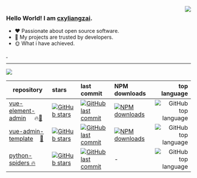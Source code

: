 <img align="right" style="pointer-events:none;" src="https://github-readme-stats.vercel.app/api?username=cxyliangzai&show_icons=true&icon_color=E65A65&text_color=adbac7&bg_color=2d333b&hide_title=true&hide_border=true" />

### Hello World! I am <b><a target="_blank" href="javascript:;">cxyliangzai</a></b>.

- :hearts: Passionate about open source software. 
- :1st_place_medal: My projects are trusted by developers.
- :sun_with_face: What i have achieved.

<a href="https://cxyliangzai.blog.csdn.net">
    <img src="https://img.shields.io/badge/CSDN Page View-115K-E65A65.svg" alt="" title="cxyliangzai的csdn" />
</a>

<a href="https://cloud.tencent.com/developer/user/9791683/articles">
    <img src="https://img.shields.io/badge/Tencentcloud Page View-200K-blue.svg" alt="" title="cxyliangzai的腾讯云社区" />
</a>

---

[![](https://github-readme-stats.vercel.app/api/top-langs/?username=cxyliangzai&text_color=adbac7&hide_border=true&hide_title=true&langs_count=10&bg_color=2d333b&count_private=true&layout=compact&include_all_commits=true&card_width=900)](https://github.com/cxyliangzai?tab=repositories)

| repository | stars | last commit | NPM downloads | top language
| --- | :--- | :--- | :--- | ---: |
| [vue-element-admin](https://github.com/PanJiaChen/vue-element-admin) <img src="https://cxyliangzai.github.io/common/svg/vue.svg" height="14px" /> 🔥[👀](https://panjiachen.github.io/vue-element-admin) | [![GitHub stars](https://img.shields.io/github/stars/PanJiaChen/vue-element-admin?style=flat-square&label=✨)](https://github.com/PanJiaChen/vue-element-admin/stargazers) | [![GitHub last commit](https://img.shields.io/github/last-commit/PanJiaChen/vue-element-admin?style=flat-square&label=%20)](https://github.com/PanJiaChen/vue-element-admin/commits) | [![NPM downloads](https://img.shields.io/npm/dy/vue-element-admin?style=flat-square&label=⚡&color=cb3837&labelColor=231f20)](https://www.npmjs.com/package/vue-element-admin) | ![GitHub top language](https://img.shields.io/github/languages/top/PanJiaChen/vue-element-admin?style=flat-square)
| [vue-admin-template](https://github.com/PanJiaChen/vue-admin-template) <img src="https://cxyliangzai.github.io/common/svg/vue.svg" height="14px" />[👀](https://panjiachen.github.io/vue-admin-template) | [![GitHub stars](https://img.shields.io/github/stars/PanJiaChen/vue-admin-template?style=flat-square&label=✨)](https://github.com/PanJiaChen/vue-admin-template/stargazers) | [![GitHub last commit](https://img.shields.io/github/last-commit/PanJiaChen/vue-admin-template?style=flat-square&label=%20)](https://github.com/PanJiaChen/vue-admin-template/commits) | [![NPM downloads](https://img.shields.io/npm/dy/vue-admin-template?style=flat-square&label=⚡&color=cb3837&labelColor=231f20)](https://www.npmjs.com/package/vue-admin-template) | ![GitHub top language](https://img.shields.io/github/languages/top/PanJiaChen/vue-admin-template?style=flat-square)
| [python-spiders 🔥](https://github.com/cxyliangzai/python-spiders) | [![GitHub stars](https://img.shields.io/github/stars/cxyliangzai/python-spiders?style=flat-square&label=✨)](https://github.com/cxyliangzai/python-spiders/stargazers) | [![GitHub last commit](https://img.shields.io/github/last-commit/cxyliangzai/python-spiders?style=flat-square&label=%20)](https://github.com/cxyliangzai/python-spiders/commits) | - | ![GitHub top language](https://img.shields.io/github/languages/top/cxyliangzai/python-spiders?style=flat-square)